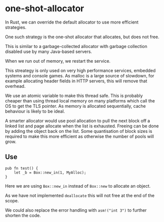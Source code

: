 # one-shot-allocator

In Rust, we can override the default allocator to use more efficient
strategies.

One such strategy is the one-shot allocator that allocates, but does not free.

This is similar to a garbage-collected allocator with garbage collection
disabled use by many Java-based servers.

When we run out of memory, we restart the service.

This streategy is only used on very high performance services, embedded systems
and console games. As malloc is a large source of slowdown, for example allocating
header fields in HTTP servers, this will remove that overhead.

We use an atomic variable to make this thread safe. This is probably cheaper
than using thread local memory on many platforms which call the OS to get
the TLS pointer. As memory is allocated sequentially, cache behaviour is
likely to be ideal.

A smarter allocator would use pool allocation to pull the next block off
a linked list and page allocate when the list is exhausted. Freeing can be done
by adding the object back on the list. Some quantisation of block sizes is
required to make this more efficient as otherwise the number of pools will grow.

## Use

```
pub fn test() {
    let _b = Box::new_in(1, MyAlloc);
}
```

Here we are using `Box::new_in` instead of `Box::new` to allocate an object.

As we have not implemented `deallocate` this will not free at the end of the scope.

We could also replace the error handling with `asm!("int 3")` to further shorten
the code.

